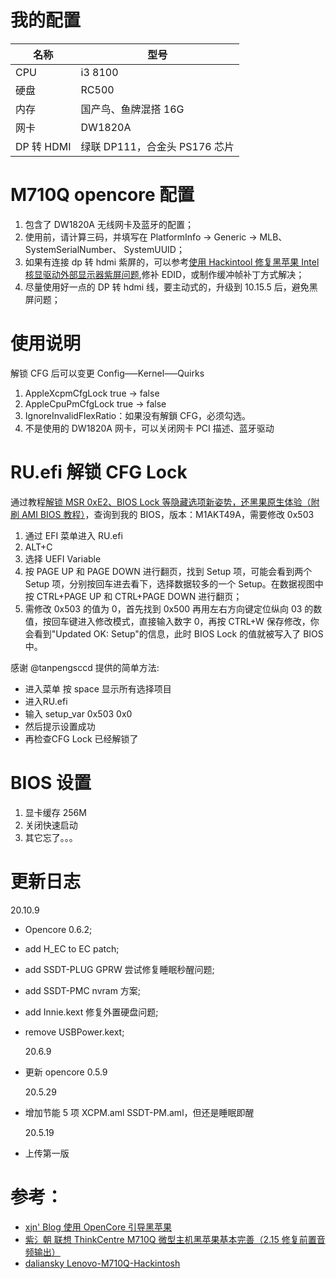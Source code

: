 # 我的配置

| 名称       | 型号                          |
| ---------- | ----------------------------- |
| CPU        | i3 8100                       |
| 硬盘       | RC500                         |
| 内存       | 国产鸟、鱼牌混搭 16G          |
| 网卡       | DW1820A                       |
| DP 转 HDMI | 绿联 DP111，合金头 PS176 芯片 |

# M710Q opencore 配置

1. 包含了 DW1820A 无线网卡及蓝牙的配置；
2. 使用前，请计算三码，并填写在 PlatformInfo -> Generic -> MLB、 SystemSerialNumber、 SystemUUID；
3. 如果有连接 dp 转 hdmi 紫屏的，可以参考[使用 Hackintool 修复黑苹果 Intel 核显驱动外部显示器紫屏问题](https://blog.skk.moe/post/hackintosh-fix-magenta-screen/),修补 EDID，或制作缓冲帧补丁方式解决；
4. 尽量使用好一点的 DP 转 hdmi 线，要主动式的，升级到 10.15.5 后，避免黑屏问题；

# 使用说明

解锁 CFG 后可以变更 Config—–Kernel—–Quirks

1. AppleXcpmCfgLock true -> false
2. AppleCpuPmCfgLock true -> false
3. IgnoreInvalidFlexRatio：如果没有解鎖 CFG，必须勾选。
4. 不是使用的 DW1820A 网卡，可以关闭网卡 PCI 描述、蓝牙驱动

# RU.efi 解锁 CFG Lock

通过教程[解锁 MSR 0xE2、BIOS Lock 等隐藏选项新姿势，还黑果原生体验（附刷 AMI BIOS 教程）](http://bbs.pcbeta.com/viewthread-1834965-1-1.html)，查询到我的 BIOS，版本：M1AKT49A，需要修改 0x503

1. 通过 EFI 菜单进入 RU.efi
2. ALT+C
3. 选择 UEFI Variable
4. 按 PAGE UP 和 PAGE DOWN 进行翻页，找到 Setup 项，可能会看到两个 Setup 项，分别按回车进去看下，选择数据较多的一个 Setup。在数据视图中按 CTRL+PAGE UP 和 CTRL+PAGE DOWN 进行翻页；
5. 需修改 0x503 的值为 0，首先找到 0x500 再用左右方向键定位纵向 03 的数值，按回车键进入修改模式，直接输入数字 0，再按 CTRL+W 保存修改，你会看到"Updated OK: Setup"的信息，此时 BIOS Lock 的值就被写入了 BIOS 中。

感谢 @tanpengsccd 提供的简单方法:
- 进入菜单 按 space 显示所有选择项目
- 进入RU.efi
- 输入 setup_var 0x503 0x0
- 然后提示设置成功
- 再检查CFG Lock 已经解锁了
# BIOS 设置

1. 显卡缓存 256M
2. 关闭快速启动
3. 其它忘了。。。

# 更新日志

20.10.9

- Opencore 0.6.2;
- add H_EC to EC patch;
- add SSDT-PLUG GPRW 尝试修复睡眠秒醒问题;
- add SSDT-PMC nvram 方案;
- add Innie.kext 修复外置硬盘问题;
- remove USBPower.kext;

  20.6.9

- 更新 opencore 0.5.9

  20.5.29

- 增加节能 5 项 XCPM.aml SSDT-PM.aml，但还是睡眠即醒

  20.5.19

- 上传第一版

# 参考：

- [xjn' Blog 使用 OpenCore 引导黑苹果](https://blog.xjn819.com/?p=543)
- [紫氵朝 联想 ThinkCentre M710Q 微型主机黑苹果基本完善（2.15 修复前置音频输出）](http://bbs.pcbeta.com/forum.php?mod=viewthread&tid=1826205)
- [daliansky Lenovo-M710Q-Hackintosh](https://github.com/daliansky/Lenovo-M710Q-Hackintosh)
